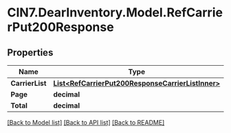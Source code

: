 # CIN7.DearInventory.Model.RefCarrierPut200Response

## Properties

| Name            | Type                                                                                                    | Description | Notes      |
| --------------- | ------------------------------------------------------------------------------------------------------- | ----------- | ---------- |
| **CarrierList** | [**List&lt;RefCarrierPut200ResponseCarrierListInner&gt;**](RefCarrierPut200ResponseCarrierListInner.md) |             | [optional] |
| **Page**        | **decimal**                                                                                             |             | [optional] |
| **Total**       | **decimal**                                                                                             |             | [optional] |

[[Back to Model list]](../README.md#documentation-for-models) [[Back to API list]](../README.md#documentation-for-api-endpoints) [[Back to README]](../README.md)

